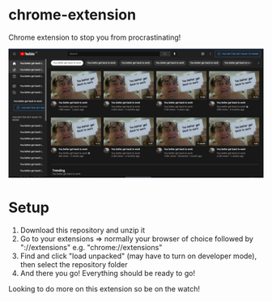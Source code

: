 # chrome-extension
Chrome extension to stop you from procrastinating!

<img src="prev.PNG" />

# Setup
1. Download this repository and unzip it 
2. Go to your extensions => normally your browser of choice followed by "://extensions" e.g. "chrome://extensions"
3. Find and click "load unpacked" (may have to turn on developer mode), then select the repository folder
4. And there you go! Everything should be ready to go!

Looking to do more on this extension so be on the watch!
